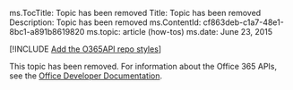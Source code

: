ms.TocTitle: Topic has been removed
Title: Topic has been removed
Description: Topic has been removed
ms.ContentId: cf863deb-c1a7-48e1-8bc1-a891b8619820
ms.topic: article (how-tos)
ms.date: June 23, 2015

[!INCLUDE [Add the O365API repo styles](../includes/controls/addo365apistyles.xml)]

This topic has been removed. For information about the Office 365 APIs, see the [Office Developer Documentation](https://msdn.microsoft.com/en-us/office/).

